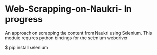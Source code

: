 # Web-Scrapping-on-Naukri- In progress
An approach on scrapping the content from Naukri using Selenium.
This module requires python bindings for the selenium webdriver

$ pip install selenium
